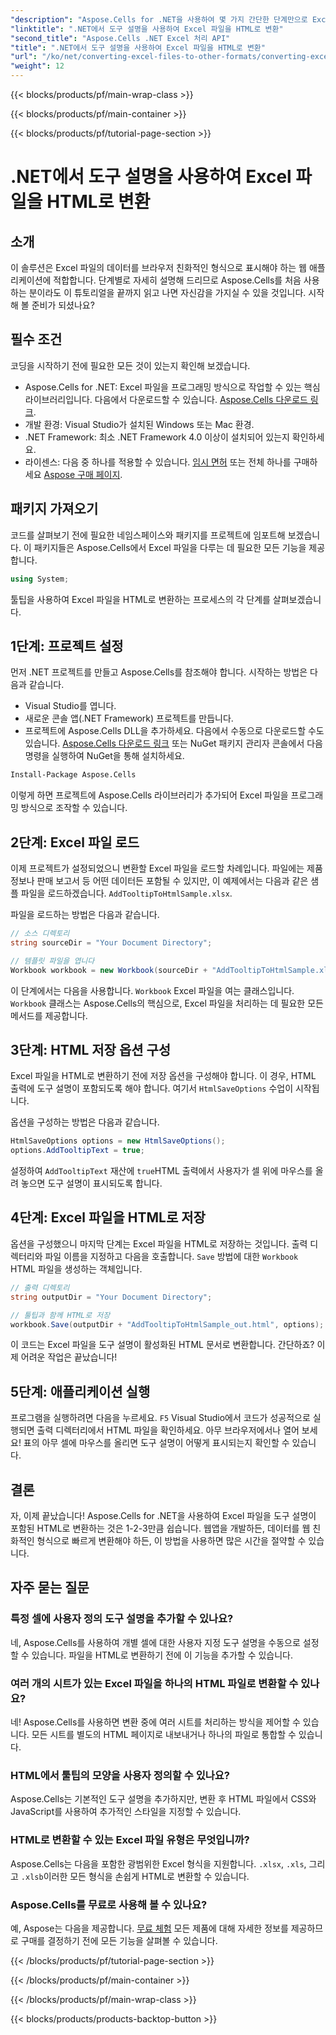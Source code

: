 ```yaml
---
"description": "Aspose.Cells for .NET을 사용하여 몇 가지 간단한 단계만으로 Excel을 도구 설명이 포함된 HTML로 변환하세요. 대화형 Excel 데이터로 웹 앱을 손쉽게 개선하세요."
"linktitle": ".NET에서 도구 설명을 사용하여 Excel 파일을 HTML로 변환"
"second_title": "Aspose.Cells .NET Excel 처리 API"
"title": ".NET에서 도구 설명을 사용하여 Excel 파일을 HTML로 변환"
"url": "/ko/net/converting-excel-files-to-other-formats/converting-excel-file-to-html-with-tooltip/"
"weight": 12
---
```


{{< blocks/products/pf/main-wrap-class >}}

{{< blocks/products/pf/main-container >}}

{{< blocks/products/pf/tutorial-page-section >}}

# .NET에서 도구 설명을 사용하여 Excel 파일을 HTML로 변환

## 소개

이 솔루션은 Excel 파일의 데이터를 브라우저 친화적인 형식으로 표시해야 하는 웹 애플리케이션에 적합합니다. 단계별로 자세히 설명해 드리므로 Aspose.Cells를 처음 사용하는 분이라도 이 튜토리얼을 끝까지 읽고 나면 자신감을 가지실 수 있을 것입니다. 시작해 볼 준비가 되셨나요?

## 필수 조건

코딩을 시작하기 전에 필요한 모든 것이 있는지 확인해 보겠습니다.

- Aspose.Cells for .NET: Excel 파일을 프로그래밍 방식으로 작업할 수 있는 핵심 라이브러리입니다. 다음에서 다운로드할 수 있습니다. [Aspose.Cells 다운로드 링크](https://releases.aspose.com/cells/net/).
- 개발 환경: Visual Studio가 설치된 Windows 또는 Mac 환경.
- .NET Framework: 최소 .NET Framework 4.0 이상이 설치되어 있는지 확인하세요.
- 라이센스: 다음 중 하나를 적용할 수 있습니다. [임시 면허](https://purchase.aspose.com/temporary-license/) 또는 전체 하나를 구매하세요 [Aspose 구매 페이지](https://purchase.aspose.com/buy).

## 패키지 가져오기

코드를 살펴보기 전에 필요한 네임스페이스와 패키지를 프로젝트에 임포트해 보겠습니다. 이 패키지들은 Aspose.Cells에서 Excel 파일을 다루는 데 필요한 모든 기능을 제공합니다.

```csharp
using System;
```

툴팁을 사용하여 Excel 파일을 HTML로 변환하는 프로세스의 각 단계를 살펴보겠습니다.

## 1단계: 프로젝트 설정

먼저 .NET 프로젝트를 만들고 Aspose.Cells를 참조해야 합니다. 시작하는 방법은 다음과 같습니다.

- Visual Studio를 엽니다.
- 새로운 콘솔 앱(.NET Framework) 프로젝트를 만듭니다.
- 프로젝트에 Aspose.Cells DLL을 추가하세요. 다음에서 수동으로 다운로드할 수도 있습니다. [Aspose.Cells 다운로드 링크](https://releases.aspose.com/cells/net/) 또는 NuGet 패키지 관리자 콘솔에서 다음 명령을 실행하여 NuGet을 통해 설치하세요.

```bash
Install-Package Aspose.Cells
```

이렇게 하면 프로젝트에 Aspose.Cells 라이브러리가 추가되어 Excel 파일을 프로그래밍 방식으로 조작할 수 있습니다.

## 2단계: Excel 파일 로드

이제 프로젝트가 설정되었으니 변환할 Excel 파일을 로드할 차례입니다. 파일에는 제품 정보나 판매 보고서 등 어떤 데이터든 포함될 수 있지만, 이 예제에서는 다음과 같은 샘플 파일을 로드하겠습니다. `AddTooltipToHtmlSample.xlsx`.

파일을 로드하는 방법은 다음과 같습니다.

```csharp
// 소스 디렉토리
string sourceDir = "Your Document Directory";

// 템플릿 파일을 엽니다
Workbook workbook = new Workbook(sourceDir + "AddTooltipToHtmlSample.xlsx");
```

이 단계에서는 다음을 사용합니다. `Workbook` Excel 파일을 여는 클래스입니다. `Workbook` 클래스는 Aspose.Cells의 핵심으로, Excel 파일을 처리하는 데 필요한 모든 메서드를 제공합니다.

## 3단계: HTML 저장 옵션 구성

Excel 파일을 HTML로 변환하기 전에 저장 옵션을 구성해야 합니다. 이 경우, HTML 출력에 도구 설명이 포함되도록 해야 합니다. 여기서 `HtmlSaveOptions` 수업이 시작됩니다.

옵션을 구성하는 방법은 다음과 같습니다.

```csharp
HtmlSaveOptions options = new HtmlSaveOptions();
options.AddTooltipText = true;
```

설정하여 `AddTooltipText` 재산에 `true`HTML 출력에서 사용자가 셀 위에 마우스를 올려 놓으면 도구 설명이 표시되도록 합니다.

## 4단계: Excel 파일을 HTML로 저장

옵션을 구성했으니 마지막 단계는 Excel 파일을 HTML로 저장하는 것입니다. 출력 디렉터리와 파일 이름을 지정하고 다음을 호출합니다. `Save` 방법에 대한 `Workbook` HTML 파일을 생성하는 객체입니다.

```csharp
// 출력 디렉토리
string outputDir = "Your Document Directory";

// 툴팁과 함께 HTML로 저장
workbook.Save(outputDir + "AddTooltipToHtmlSample_out.html", options);
```

이 코드는 Excel 파일을 도구 설명이 활성화된 HTML 문서로 변환합니다. 간단하죠? 이제 어려운 작업은 끝났습니다!

## 5단계: 애플리케이션 실행

프로그램을 실행하려면 다음을 누르세요. `F5` Visual Studio에서 코드가 성공적으로 실행되면 출력 디렉터리에서 HTML 파일을 확인하세요. 아무 브라우저에서나 열어 보세요! 표의 아무 셀에 마우스를 올리면 도구 설명이 어떻게 표시되는지 확인할 수 있습니다.

## 결론

자, 이제 끝났습니다! Aspose.Cells for .NET을 사용하여 Excel 파일을 도구 설명이 포함된 HTML로 변환하는 것은 1-2-3만큼 쉽습니다. 웹앱을 개발하든, 데이터를 웹 친화적인 형식으로 빠르게 변환해야 하든, 이 방법을 사용하면 많은 시간을 절약할 수 있습니다. 

## 자주 묻는 질문

### 특정 셀에 사용자 정의 도구 설명을 추가할 수 있나요?
네, Aspose.Cells를 사용하여 개별 셀에 대한 사용자 지정 도구 설명을 수동으로 설정할 수 있습니다. 파일을 HTML로 변환하기 전에 이 기능을 추가할 수 있습니다.

### 여러 개의 시트가 있는 Excel 파일을 하나의 HTML 파일로 변환할 수 있나요?
네! Aspose.Cells를 사용하면 변환 중에 여러 시트를 처리하는 방식을 제어할 수 있습니다. 모든 시트를 별도의 HTML 페이지로 내보내거나 하나의 파일로 통합할 수 있습니다.


### HTML에서 툴팁의 모양을 사용자 정의할 수 있나요?
Aspose.Cells는 기본적인 도구 설명을 추가하지만, 변환 후 HTML 파일에서 CSS와 JavaScript를 사용하여 추가적인 스타일을 지정할 수 있습니다.

### HTML로 변환할 수 있는 Excel 파일 유형은 무엇입니까?
Aspose.Cells는 다음을 포함한 광범위한 Excel 형식을 지원합니다. `.xlsx`, `.xls`, 그리고 `.xlsb`이러한 모든 형식을 손쉽게 HTML로 변환할 수 있습니다.

### Aspose.Cells를 무료로 사용해 볼 수 있나요?
예, Aspose는 다음을 제공합니다. [무료 체험](https://releases.aspose.com/) 모든 제품에 대해 자세한 정보를 제공하므로 구매를 결정하기 전에 모든 기능을 살펴볼 수 있습니다.

{{< /blocks/products/pf/tutorial-page-section >}}

{{< /blocks/products/pf/main-container >}}

{{< /blocks/products/pf/main-wrap-class >}}

{{< blocks/products/products-backtop-button >}}